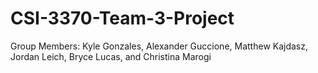 # CSI-3370-Team-3-Project
Group Members: Kyle	Gonzales, Alexander	Guccione, Matthew	Kajdasz, Jordan	Leich, Bryce	Lucas, and Christina	Marogi
